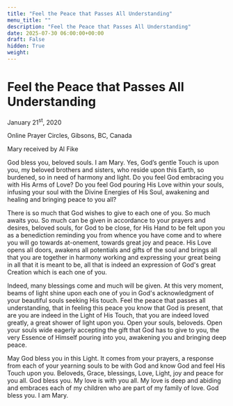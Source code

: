```yaml
---
title: "Feel the Peace that Passes All Understanding"
menu_title: ""
description: "Feel the Peace that Passes All Understanding"
date: 2025-07-30 06:00:00+00:00
draft: False
hidden: True
weight:
---
```

# Feel the Peace that Passes All Understanding

January 21<sup>st</sup>, 2020

Online Prayer Circles, Gibsons, BC, Canada

Mary received by Al Fike

God bless you, beloved souls. I am Mary. Yes, God’s gentle Touch is upon you, my beloved brothers and sisters, who reside upon this Earth, so burdened, so in need of harmony and light. Do you feel God embracing you with His Arms of Love? Do you feel God pouring His Love within your souls, infusing your soul with the Divine Energies of His Soul, awakening and healing and bringing peace to you all?

There is so much that God wishes to give to each one of you. So much awaits you. So much can be given in accordance to your prayers and desires, beloved souls, for God to be close, for His Hand to be felt upon you as a benediction reminding you from whence you have come and to where you will go towards at-onement, towards great joy and peace. His Love opens all doors, awakens all potentials and gifts of the soul and brings all that you are together in harmony working and expressing your great being in all that it is meant to be, all that is indeed an expression of God's great Creation which is each one of you.

Indeed, many blessings come and much will be given. At this very moment, beams of light shine upon each one of you in God's acknowledgment of your beautiful souls seeking His touch. Feel the peace that passes all understanding, that in feeling this peace you know that God is present, that are you are indeed in the Light of His Touch, that you are indeed loved greatly, a great shower of light upon you. Open your souls, beloveds. Open your souls wide eagerly accepting the gift that God has to give to you, the very Essence of Himself pouring into you, awakening you and bringing deep peace.

May God bless you in this Light. It comes from your prayers, a response from each of your yearning souls to be with God and know God and feel His Touch upon you. Beloveds, Grace, blessings, Love, Light, joy and peace for you all. God bless you. My love is with you all. My love is deep and abiding and embraces each of my children who are part of my family of love. God bless you. I am Mary.

